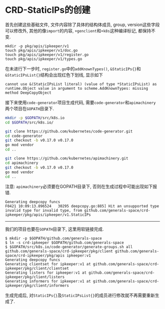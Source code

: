 # CRD-StaticIPs的创建

首先创建这些基础文件, 文件内容除了具体的结构体成员, group, version这些字段可以修改外, 其他的像`import`的内容, `+genclient`和`+k8s`这种编译标记, 都保持不变.

```
mkdir -p pkg/apis/ipkeeper/v1
touch pkg/apis/ipkeeper/v1/doc.go
touch pkg/apis/ipkeeper/v1/register.go
touch pkg/apis/ipkeeper/v1/types.go
```

在未进行下一步时, `register.go`中的`addKnownTypes()`, `&StaticIPs{}`和`&StaticIPsList{}`结构会出现红色下划线, 显示如下

```
cannot use &(StaticIPsList literal) (value of type *StaticIPsList) as runtime.Object value in argument to scheme.AddKnownTypes: missing method DeepCopyObject
```

接下来使用`code-generator`项目生成代码, 需要`code-generator`和`apimachinery`两个项目在`GOPATH`目录下.

```bash
mkdir -p $GOPATH/src/k8s.io
cd $GOPATH/src/k8s.io/

git clone https://github.com/kubernetes/code-generator.git
cd code-generator
git checkout -b v0.17.0 v0.17.0
go mod vendor
cd ..

git clone https://github.com/kubernetes/apimachinery.git
cd apimachinery
git checkout -b v0.17.0 v0.17.0
go mod vendor
cd ..
```

注意: `apimachinery`必须要在GOPATH目录下, 否则在生成过程中可能出现如下报错.

```
Generating deepcopy funcs
F0421 10:09:13.896524   30295 deepcopy.go:885] Hit an unsupported type invalid type for invalid type, from github.com/generals-space/crd-ipkeeper/pkg/apis/ipkeeper/v1.StaticIPs
```

------

我们的项目也要在`GOPATH`目录下, 这里用软链接完成.

```console
$ mkdir -p $GOPATH/github.com/generals-space
$ ln -s crd-ipkeeper $GOPATH/github.com/generals-space
$ $GOPATH/src/k8s.io/code-generator/generate-groups.sh all github.com/generals-space/crd-ipkeeper/pkg/client github.com/generals-space/crd-ipkeeper/pkg/apis ipkeeper:v1
Generating deepcopy funcs
Generating clientset for ipkeeper:v1 at github.com/generals-space/crd-ipkeeper/pkg/client/clientset
Generating listers for ipkeeper:v1 at github.com/generals-space/crd-ipkeeper/pkg/client/listers
Generating informers for ipkeeper:v1 at github.com/generals-space/crd-ipkeeper/pkg/client/informers
```

生成完成后, 对`StaticIPs{}`及`StaticIPsList{}`的成员进行修改就不再需要重新生成了.
